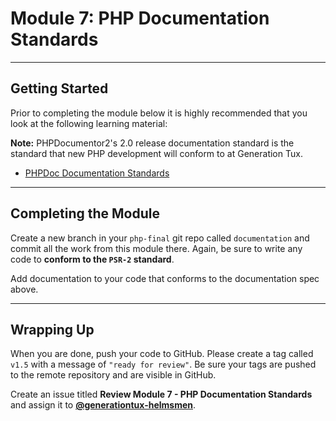 # Module 7: PHP Documentation Standards

***

## Getting Started

Prior to completing the module below it is highly recommended that you look at the following learning material:

**Note:** PHPDocumentor2's 2.0 release documentation standard is the standard that new PHP development will conform to at Generation Tux.

- [PHPDoc Documentation Standards](https://github.com/phpDocumentor/phpDocumentor2/blob/v2.0.0/docs/PSR.md)

***

## Completing the Module

Create a new branch in your `php-final` git repo called `documentation` and commit all the work from this module there. Again, be sure to write any code to **conform to the `PSR-2` standard**.

Add documentation to your code that conforms to the documentation spec above.

***

## Wrapping Up

When you are done, push your code to GitHub. Please create a tag called `v1.5` with a message of `"ready for review"`. Be sure your tags are pushed to the remote repository and are visible in GitHub.

Create an issue titled **Review Module 7 - PHP Documentation Standards** and assign it to [**@generationtux-helmsmen**](https://github.com/generationtux-helmsmen).
